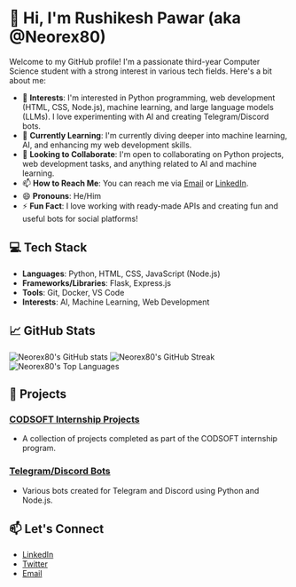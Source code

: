 # 👋 Hi, I'm Rushikesh Pawar (aka @Neorex80)

Welcome to my GitHub profile! I'm a passionate third-year Computer Science student with a strong interest in various tech fields. Here's a bit about me:

- 👀 **Interests**: I'm interested in Python programming, web development (HTML, CSS, Node.js), machine learning, and large language models (LLMs). I love experimenting with AI and creating Telegram/Discord bots.
- 🌱 **Currently Learning**: I'm currently diving deeper into machine learning, AI, and enhancing my web development skills.
- 💞️ **Looking to Collaborate**: I'm open to collaborating on Python projects, web development tasks, and anything related to AI and machine learning.
- 📫 **How to Reach Me**: You can reach me via [Email](mailto:your-email@example.com) or [LinkedIn](https://www.linkedin.com/in/your-linkedin/).
- 😄 **Pronouns**: He/Him
- ⚡ **Fun Fact**: I love working with ready-made APIs and creating fun and useful bots for social platforms!

## 💻 Tech Stack

- **Languages**: Python, HTML, CSS, JavaScript (Node.js)
- **Frameworks/Libraries**: Flask, Express.js
- **Tools**: Git, Docker, VS Code
- **Interests**: AI, Machine Learning, Web Development

## 📈 GitHub Stats

![Neorex80's GitHub stats](https://github-readme-stats.vercel.app/api?username=Neorex80&show_icons=true&theme=radical)
![Neorex80's GitHub Streak](https://github-readme-streak-stats.herokuapp.com/?user=Neorex80&theme=radical)
![Neorex80's Top Languages](https://github-readme-stats.vercel.app/api/top-langs/?username=Neorex80&layout=compact&theme=radical)

## 🚀 Projects

### [CODSOFT Internship Projects](https://github.com/Neorex80/CODSOFT)
- A collection of projects completed as part of the CODSOFT internship program.

### [Telegram/Discord Bots](https://github.com/Neorex80/Bots)
- Various bots created for Telegram and Discord using Python and Node.js.

## 📫 Let's Connect

- [LinkedIn](https://www.linkedin.com/in/rushikesh-pawar-78250a31b/)
- [Twitter](https://twitter.com/your-twitter)
- [Email](mailto:your-email@example.com)

<!---
Neorex80/Neorex80 is a ✨ special ✨ repository because its `README.md` (this file) appears on your GitHub profile.
You can click the Preview link to take a look at your changes.
--->
